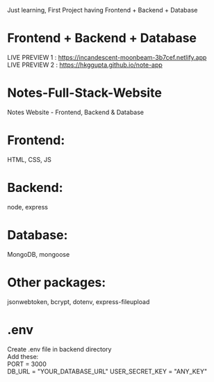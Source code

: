 Just learning, First Project having Frontend + Backend + Database

# Frontend + Backend + Database
  LIVE PREVIEW 1 : https://incandescent-moonbeam-3b7cef.netlify.app  
  LIVE PREVIEW 2 : https://hkggupta.github.io/note-app

# Notes-Full-Stack-Website
 Notes Website - Frontend, Backend & Database
# Frontend: 
  HTML, CSS, JS
# Backend:
  node, express
# Database:
   MongoDB, mongoose
# Other packages:
   jsonwebtoken, bcrypt, dotenv, express-fileupload
# .env
  Create .env file in backend directory  
  Add these:   
           PORT = 3000  
           DB_URL = "YOUR_DATABASE_URL"
           USER_SECRET_KEY = "ANY_KEY"
